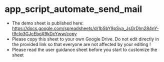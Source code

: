 # app_script_automate_send_mail
- The demo sheet is published here: https://docs.google.com/spreadsheets/d/1bSbY9pSva_JsGrDlm284nY-t9cIq3GJcEboX9kDcYww/copy
- Please copy this sheet to your own Google Drive. Do not edit directly in the
  provided link so that everyone are not affected by your editing !
- Please read the user guidance sheet before you start to customize the sheet

